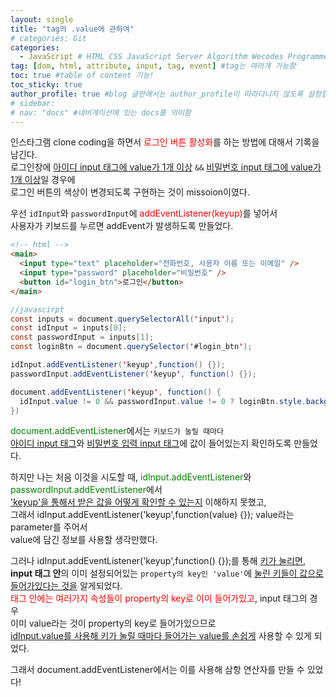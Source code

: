 ```yaml
---
layout: single
title: "tag의 .value에 관하여"
# categories: Git
categories:
  - JavaScript # HTML CSS JavaScript Server Algorithm Wecodes Programmers CS Github Blog
tag: [dom, html, attribute, input, tag, event] #tag는 여러개 가능함
toc: true #table of content 기능!
toc_sticky: true
author_profile: true #blog 글안에서는 author_profile이 따라다니지 않도록 설정함
# sidebar:
# nav: "docs" #네비게이션에 있는 docs를 의미함
---
```


인스타그램 clone coding을 하면서 <span style="color:red">로그인 버튼 활성화</span>를 하는 방법에 대해서 기록을 남긴다.  
로그인창에 <u>아이디 input 태그에 value가 1개 이상</u> `&&` <u>비밀번호 input 태그에 value가 1개 이상</u>일 경우에  
로그인 버튼의 색상이 변경되도록 구현하는 것이 missoion이였다.

우선 `idInput`와 `passwordInput`에 <span style="color:red">addEventListener(keyup)</span>를 넣어서  
사용자가 키보드를 누르면 addEvent가 발생하도록 만들었다.

```html
<!-- html -->
<main>
  <input type="text" placeholder="전화번호, 사용자 이름 또는 이메일" />
  <input type="password" placeholder="비밀번호" />
  <button id="login_btn">로그인</button>
</main>
```

```java
//javascirpt
const inputs = document.querySelectorAll('input');
const idInput = inputs[0];
const passwordInput = inputs[1];
const loginBtn = document.querySelector('#login_btn');

idInput.addEventListener('keyup',function() {});
passwordInput.addEventListener('keyup', function() {});

document.addEventListener('keyup', function() {
  idInput.value != 0 && passwordInput.value != 0 ? loginBtn.style.backgroundColor = '#0095F6' : loginBtn.style.backgroundColor = '#c0dffd'
})
```

<span style="color:green">document.addEventListener</span>에서는 `키보드가 눌릴 때마다`  
<u>아이디 input 태그</u>와 <u>비밀번호 입력 input 태그</u>에 값이 들어있는지 확인하도록 만들었다.

하지만 나는 처음 이것을 시도할 때, <span style="color:green">idInput.addEventListener</span>와 <span style="color:green">passwordInput.addEventListener</span>에서  
<u>'keyup'을 통해서 받은 값을 어떻게 확인할 수 있는지</u> 이해하지 못했고,  
그래서 idInput.addEventListener('keyup',function(value) {}); value라는 parameter를 주어서  
value에 담긴 정보를 사용할 생각만했다.

그러나 idInput.addEventListener('keyup',function() {});를 통해 <u>키가 눌리면</u>,  
**input 태그 안**의 이미 설정되어있는 `property의 key인 'value'`에 <u>눌린 키들이 값으로 들어가있다는 것을</u> 알게되었다.  
<span style="color:red">태그 안에는 여러가지 속성들이 property의 key로 이미 들어가있고</span>, input 태그의 경우  
이미 value라는 것이 property의 key로 들어가있으므로  
<u>idInput.value를 사용해 키가 눌릴 때마다 들어가는 value를 손쉽게</u> 사용할 수 있게 되었다.

그래서 document.addEventListener에서는 이를 사용해 삼항 연산자를 만들 수 있었다!

<!-- 메소드 위에 변수 선언, 메소드 안에 메소드, 메소드 끝나고 리턴 -->

<!-- ### 2. Link 넣기

```

유형 1: (설명어를 입력) : [gunhee's coding blog](https://gunhee-jeong.github.io/)
유형 2: (URL 자동연결) : <https://gunhee-jeong.github.io/>
유형 3: (동일 파일 내 '문단으로 이동') : [1. Header로 이동](###-1-header)

```

유형 1: (설명어를 입력) : [gunhee's coding blog](https://gunhee-jeong.github.io/)
유형 2: (URL 자동연결) : <https://gunhee-jeong.github.io/>
유형 3: (동일 파일 내 '문단으로 이동') : [1. Header로 이동](#1-header)
유형 3의 방법

1. 특수문자를 제거
2. 스페이스는 -로 바꾸고
3. 대문자는 소문자로!
   그래서 ### 1. Header -> #1-header

## Link: [google][https://www.google.com/]

### 3. 수평선

```

---

```

---

### 4. 라인 바꾸기

```

스페이스바를 2번 눌러주면 다음칸으로
이동할 수 있어요!

```

---

스페이스바를 2번 눌러주면
다음칸으로 이동할 수 있어요!

### 5. list 만들기

```

1. 1번
2. 2번
3. 3번

- 순서없는 list
  - 순서없는 list
    - 순서없는 list

```

1. 1번
2. 2번
3. 3번

- 순서없는 list
  - 순서없는 list
    - 순서없는 list

---

### 6. font 관련

```

**진하게** -> 볼드
_기울여서_ -> 이탤릭체
~~취소선~~ -> 취소선

<ul>밑줄넣기</ul> -> 밑줄
<span style="color:red">빨간 글씨</span> -> 글자색
이것이 `인라인` 입니다 -> 인라인 코드
```

**진하게** -> 볼드
_기울여서_ -> 이탤릭체
~~취소선~~ -> 취소선
<u>밑줄넣기</u> -> 밑줄
<span style="color:red">빨간 글씨</span>
이것이 `인라인` 입니다 -> 인라인 코드

---

### 7. 인용구문

```
> coding
>
> > JavaScript
> >
> > > 내가 프짱!
```

> coding
>
> > JavaScript
> >
> > > 내가 프짱!

---

### 8. 이미지 삽입

```
유형1: ('사이즈를 조절' -> HTML 태그 사용) : <img src="https://gunhee-jeong.github.io/assets/images/blogLogo.png" width="300" height="200">
유형2: (이미지 삽입 후 -> 링크 걸기)
[![이미지](https://gunhee-jeong.github.io/assets/images/blogLogo/blogLogo.png)](https://gunhee-jeong.github.io/)
```

유형1: ('사이즈를 조절' -> HTML 태그 사용) : <img src="https://gunhee-jeong.github.io/assets/images/blogLogo.png" width="300" height="200">
유형2: (이미지 삽입 후 -> 링크 걸기)
[![이미지](https://gunhee-jeong.github.io/assets/images/blogLogo.png)](https://gunhee-jeong.github.io/)

### 9. 표 만들기

```
||국어|영어|
| :--- | ---: | :--: |
|건희 | 100점 | 100점
|철수 | 100점 | 100점
```

|      |  국어 | 영어  |
| :--- | ----: | :---: |
| 건희 | 100점 | 100점 |
| 철수 | 100점 | 100점 |

> - header를 넣고 싶은 경우 ---을 사용하고 :을 이용하여 정렬에 사용함!

### 10. 토글 만들기

```
<details>
<summary>여기를 누르세요</summary>
<div markdown="1">
숨겨진 내용
</div>
</details>
```

<details>
<summary>여기를 누르세요</summary>
<div markdown="1">
숨겨진 내용
</div>
</details> -->
